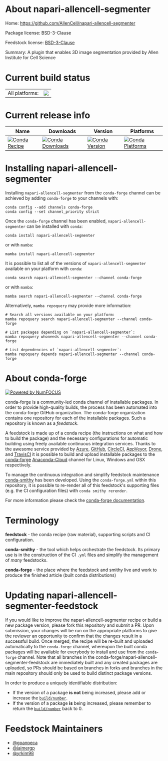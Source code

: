 About napari-allencell-segmenter
================================

Home: https://github.com/AllenCell/napari-allencell-segmenter

Package license: BSD-3-Clause

Feedstock license: [BSD-3-Clause](https://github.com/conda-forge/napari-allencell-segmenter-feedstock/blob/main/LICENSE.txt)

Summary: A plugin that enables 3D image segmentation provided by Allen Institute for Cell Science

Current build status
====================


<table><tr><td>All platforms:</td>
    <td>
      <a href="https://dev.azure.com/conda-forge/feedstock-builds/_build/latest?definitionId=15407&branchName=main">
        <img src="https://dev.azure.com/conda-forge/feedstock-builds/_apis/build/status/napari-allencell-segmenter-feedstock?branchName=main">
      </a>
    </td>
  </tr>
</table>

Current release info
====================

| Name | Downloads | Version | Platforms |
| --- | --- | --- | --- |
| [![Conda Recipe](https://img.shields.io/badge/recipe-napari--allencell--segmenter-green.svg)](https://anaconda.org/conda-forge/napari-allencell-segmenter) | [![Conda Downloads](https://img.shields.io/conda/dn/conda-forge/napari-allencell-segmenter.svg)](https://anaconda.org/conda-forge/napari-allencell-segmenter) | [![Conda Version](https://img.shields.io/conda/vn/conda-forge/napari-allencell-segmenter.svg)](https://anaconda.org/conda-forge/napari-allencell-segmenter) | [![Conda Platforms](https://img.shields.io/conda/pn/conda-forge/napari-allencell-segmenter.svg)](https://anaconda.org/conda-forge/napari-allencell-segmenter) |

Installing napari-allencell-segmenter
=====================================

Installing `napari-allencell-segmenter` from the `conda-forge` channel can be achieved by adding `conda-forge` to your channels with:

```
conda config --add channels conda-forge
conda config --set channel_priority strict
```

Once the `conda-forge` channel has been enabled, `napari-allencell-segmenter` can be installed with `conda`:

```
conda install napari-allencell-segmenter
```

or with `mamba`:

```
mamba install napari-allencell-segmenter
```

It is possible to list all of the versions of `napari-allencell-segmenter` available on your platform with `conda`:

```
conda search napari-allencell-segmenter --channel conda-forge
```

or with `mamba`:

```
mamba search napari-allencell-segmenter --channel conda-forge
```

Alternatively, `mamba repoquery` may provide more information:

```
# Search all versions available on your platform:
mamba repoquery search napari-allencell-segmenter --channel conda-forge

# List packages depending on `napari-allencell-segmenter`:
mamba repoquery whoneeds napari-allencell-segmenter --channel conda-forge

# List dependencies of `napari-allencell-segmenter`:
mamba repoquery depends napari-allencell-segmenter --channel conda-forge
```


About conda-forge
=================

[![Powered by
NumFOCUS](https://img.shields.io/badge/powered%20by-NumFOCUS-orange.svg?style=flat&colorA=E1523D&colorB=007D8A)](https://numfocus.org)

conda-forge is a community-led conda channel of installable packages.
In order to provide high-quality builds, the process has been automated into the
conda-forge GitHub organization. The conda-forge organization contains one repository
for each of the installable packages. Such a repository is known as a *feedstock*.

A feedstock is made up of a conda recipe (the instructions on what and how to build
the package) and the necessary configurations for automatic building using freely
available continuous integration services. Thanks to the awesome service provided by
[Azure](https://azure.microsoft.com/en-us/services/devops/), [GitHub](https://github.com/),
[CircleCI](https://circleci.com/), [AppVeyor](https://www.appveyor.com/),
[Drone](https://cloud.drone.io/welcome), and [TravisCI](https://travis-ci.com/)
it is possible to build and upload installable packages to the
[conda-forge](https://anaconda.org/conda-forge) [Anaconda-Cloud](https://anaconda.org/)
channel for Linux, Windows and OSX respectively.

To manage the continuous integration and simplify feedstock maintenance
[conda-smithy](https://github.com/conda-forge/conda-smithy) has been developed.
Using the ``conda-forge.yml`` within this repository, it is possible to re-render all of
this feedstock's supporting files (e.g. the CI configuration files) with ``conda smithy rerender``.

For more information please check the [conda-forge documentation](https://conda-forge.org/docs/).

Terminology
===========

**feedstock** - the conda recipe (raw material), supporting scripts and CI configuration.

**conda-smithy** - the tool which helps orchestrate the feedstock.
                   Its primary use is in the construction of the CI ``.yml`` files
                   and simplify the management of *many* feedstocks.

**conda-forge** - the place where the feedstock and smithy live and work to
                  produce the finished article (built conda distributions)


Updating napari-allencell-segmenter-feedstock
=============================================

If you would like to improve the napari-allencell-segmenter recipe or build a new
package version, please fork this repository and submit a PR. Upon submission,
your changes will be run on the appropriate platforms to give the reviewer an
opportunity to confirm that the changes result in a successful build. Once
merged, the recipe will be re-built and uploaded automatically to the
`conda-forge` channel, whereupon the built conda packages will be available for
everybody to install and use from the `conda-forge` channel.
Note that all branches in the conda-forge/napari-allencell-segmenter-feedstock are
immediately built and any created packages are uploaded, so PRs should be based
on branches in forks and branches in the main repository should only be used to
build distinct package versions.

In order to produce a uniquely identifiable distribution:
 * If the version of a package **is not** being increased, please add or increase
   the [``build/number``](https://docs.conda.io/projects/conda-build/en/latest/resources/define-metadata.html#build-number-and-string).
 * If the version of a package **is** being increased, please remember to return
   the [``build/number``](https://docs.conda.io/projects/conda-build/en/latest/resources/define-metadata.html#build-number-and-string)
   back to 0.

Feedstock Maintainers
=====================

* [@goanpeca](https://github.com/goanpeca/)
* [@jaimergp](https://github.com/jaimergp/)
* [@yrkim98](https://github.com/yrkim98/)

